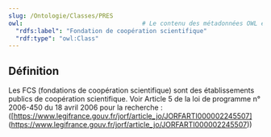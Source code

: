 ```yaml
---
slug: /Ontologie/Classes/PRES
owl:                                 # Le contenu des métadonnées OWL est utilisé par la balise <OntologyTable>
  "rdfs:label": "Fondation de coopération scientifique"                   # Label de la classe
  "rdf:type": "owl:Class"
---
```

## Définition

Les FCS (fondations de coopération scientifique) sont des établissements publics de coopération scientifique.
Voir Article 5 de la loi de programme n° 2006-450 du 18 avril 2006 pour la recherche : ([https://www.legifrance.gouv.fr/jorf/article_jo/JORFARTI000002245507] (https://www.legifrance.gouv.fr/jorf/article_jo/JORFARTI000002245507))
